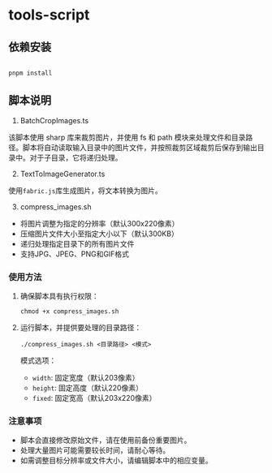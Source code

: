 # tools-script

## 依赖安装

```bash

pnpm install

```

## 脚本说明

1. BatchCropImages.ts

该脚本使用 sharp 库来裁剪图片，并使用 fs 和 path 模块来处理文件和目录路径。脚本将自动读取输入目录中的图片文件，并按照裁剪区域裁剪后保存到输出目录中。对于子目录，它将递归处理。

2. TextToImageGenerator.ts

使用`fabric.js`库生成图片，将文本转换为图片。

3. compress_images.sh

- 将图片调整为指定的分辨率（默认300x220像素）
- 压缩图片文件大小至指定大小以下（默认300KB）
- 递归处理指定目录下的所有图片文件
- 支持JPG、JPEG、PNG和GIF格式

### 使用方法

1. 确保脚本具有执行权限：
   ```
   chmod +x compress_images.sh
   ```

2. 运行脚本，并提供要处理的目录路径：
   ```
   ./compress_images.sh <目录路径> <模式>
   ```

   模式选项：
   - `width`: 固定宽度（默认203像素）
   - `height`: 固定高度（默认220像素）
   - `fixed`: 固定宽高（默认203x220像素）

### 注意事项

- 脚本会直接修改原始文件，请在使用前备份重要图片。
- 处理大量图片可能需要较长时间，请耐心等待。
- 如需调整目标分辨率或文件大小，请编辑脚本中的相应变量。
